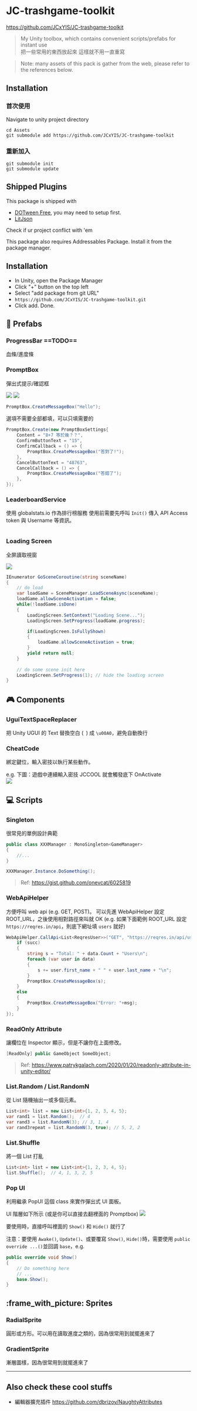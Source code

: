 
# JC-trashgame-toolkit

https://github.com/JCxYIS/JC-trashgame-toolkit

> My Unity toolbox, which contains convenient scripts/prefabs for instant use  
> 把一些常用的東西放起來 這樣就不用一直重寫  

> Note: many assets of this pack is gather from the web, please refer to the references below.  

## Installation

### 首次使用
Navigate to unity project directory
```
cd Assets
git submodule add https://github.com/JCxYIS/JC-trashgame-toolkit
```

### 重新加入
```
git submodule init
git submodule update
```

## Shipped Plugins
This package is shipped with 
- [DOTween Free](http://dotween.demigiant.com/), you may need to setup first.
- [LitJson](https://litjson.net/)  

Check if ur project conflict with 'em

This package also requires Addressables Package. Install it from the package manager.



<!-- ---------------------------------------------------------- -->

## Installation
- In Unity, open the Package Manager
- Click "+" button on the top left
- Select "add package from git URL"
- `https://github.com/JCxYIS/JC-trashgame-toolkit.git`
- Click add. Done.

## :game_die: Prefabs
### ProgressBar ==TODO==
血條/進度條 

<!-- --- -->

### PromptBox
彈出式提示/確認框

![](https://i.imgur.com/z7nWbkc.png)
![](https://i.imgur.com/F6vJFE5.png)


```csharp
PromptBox.CreateMessageBox("Hello");
```

選項不需要全部都填，可以只填需要的
```csharp
PromptBox.Create(new PromptBoxSettings{
    Content = "8+7 等於幾？？",
    ConfirmButtonText = "15",
    ConfirmCallback = () => {
        PromptBox.CreateMessageBox("答對了!");
    },
    CancelButtonText = "48763",
    CancelCallback = () => {
        PromptBox.CreateMessageBox("答錯了");
    },
});
```

### LeaderboardService
使用 globalstats.io 作為排行榜服務
使用前需要先呼叫 `Init()` 傳入 API Access token 與 Username 等資訊。

```
```


### Loading Screen
全屏讀取視窗

![](https://i.imgur.com/RI21R8f.png)

```csharp
IEnumerator GoSceneCoroutine(string sceneName)
{
    // do load
    var loadGame = SceneManager.LoadSceneAsync(sceneName);
    loadGame.allowSceneActivation = false;
    while(!loadGame.isDone) 
    {
        LoadingScreen.SetContext("Loading Scene...");
        LoadingScreen.SetProgress(loadGame.progress);

        if(LoadingScreen.IsFullyShown)
        {
            loadGame.allowSceneActivation = true;
        }
        yield return null;
    }
    
    // do some scene init here
    LoadingScreen.SetProgress(1); // hide the loading screen
}
```

<!-- --- -->





<!-- ---------------------------------------------------------- -->





## :video_game: Components

### UguiTextSpaceReplacer
把 Unity UGUI 的 Text 替換空白 (` `) 成 `\u00A0`，避免自動換行

### CheatCode
綁定鍵位，輸入密技以執行某些動作。

e.g. 下圖：遊戲中連續輸入密技 JCCOOL 就會觸發底下 OnActivate  
![](https://i.imgur.com/cJOMRre.png)  


<!-- --- -->

## :computer: Scripts 

### Singleton
很常見的單例設計典範

```csharp
public class XXXManager : MonoSingleton<GameManager>
{
    //...
}
```
```csharp
XXXManager.Instance.DoSomething();
```

> Ref: https://gist.github.com/onevcat/6025819


<!-- --- -->

### WebApiHelper
方便呼叫 web api (e.g. GET, POST)。
可以先進 WebApiHelper 設定 ROOT_URL，之後使用相對路徑來叫就 OK (e.g. 如果下面範例 ROOT_URL 設定 `https://reqres.in/api`，則底下網址填 `users` 就好) 

```csharp
WebApiHelper.CallApi<List<ReqresUser>>("GET", "https://reqres.in/api/users", (succ, msg, data)=>{
    if (succ)
    {
        string s = "Total: " + data.Count + "Users\n";
        foreach (var user in data)
        {
            s += user.first_name + " " + user.last_name + "\n";
        }
        PromptBox.CreateMessageBox(s);
    }
    else
    {
        PromptBox.CreateMessageBox("Error: "+msg);
    }
});
```



<!-- --- -->

### ReadOnly Attribute
讓欄位在 Inspector 顯示，但是不讓你在上面修改。

```csharp
[ReadOnly] public GameObject SomeObject;
```

> Ref: https://www.patrykgalach.com/2020/01/20/readonly-attribute-in-unity-editor/

<!-- --- -->

### List.Random / List.RandomN
從 List 隨機抽出一或多個元素。

```csharp
List<int> list = new List<int>{1, 2, 3, 4, 5};
var rand1 = list.Random();  // 4
var rand3 = list.RandomN(3); // 3, 1, 4
var rand3repeat = list.RandomN(3, true); // 5, 2, 2
```

### List.Shuffle
將一個 List 打亂

```csharp
List<int> list = new List<int>{1, 2, 3, 4, 5};
list.Shuffle();  // 4, 1, 3, 2, 5
```


<!-- --- -->

### Pop UI
利用繼承 PopUI 這個 class 來實作彈出式 UI 面板。

UI 階層如下所示 (或是你可以直接去翻裡面的 Promptbox)
![](https://i.imgur.com/vADeWRo.png)

要使用時，直接呼叫裡面的 `Show()` 和 `Hide()` 就行了

注意：要使用 `Awake()`, `Update()`、或要覆寫 `Show()`, `Hide()`時，需要使用 `public override ...()`並回調 `base`，e.g. 

```csharp
public override void Show()
{
    // Do something here
    // ...
    base.Show();
}
```


<!-- ---------------------------------------------------------- -->


## :frame_with_picture: Sprites

### RadialSprite
圓形或方形。可以用在讀取進度之類的，因為很常用到就擺進來了

### GradientSprite
漸層圖樣，因為很常用到就擺進來了


---

## Also check these cool stuffs
- 編輯器擴充插件 https://github.com/dbrizov/NaughtyAttributes

